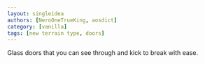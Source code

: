 ```yaml
---
layout: singleidea
authors: [NeroOneTrueKing, aosdict]
category: [vanilla]
tags: [new terrain type, doors]
---
```

Glass doors that you can see through and kick to break with ease.
